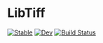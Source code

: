 # LibTiff

[![Stable](https://img.shields.io/badge/docs-stable-blue.svg)](https://mkitti.github.io/LibTiff.jl/stable/)
[![Dev](https://img.shields.io/badge/docs-dev-blue.svg)](https://mkitti.github.io/LibTiff.jl/dev/)
[![Build Status](https://github.com/mkitti/LibTiff.jl/actions/workflows/CI.yml/badge.svg?branch=main)](https://github.com/mkitti/LibTiff.jl/actions/workflows/CI.yml?query=branch%3Amain)
